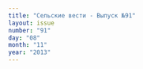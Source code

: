 ```yaml
---
title: "Сельские вести - Выпуск №91"
layout: issue
number: "91"
day: "08"
month: "11"
year: "2013"
---
```

